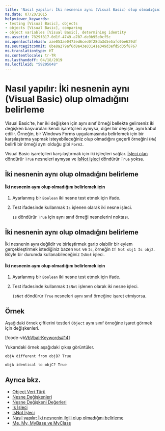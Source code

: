 ```yaml
---
title: 'Nasıl yapılır: İki nesnenin aynı (Visual Basic) olup olmadığını belirleme'
ms.date: 07/20/2015
helpviewer_keywords:
- testing [Visual Basic], objects
- objects [Visual Basic], comparing
- object variables [Visual Basic], determining identity
ms.assetid: 7829f817-0d1f-4749-a707-de0b95e0cf5c
ms.openlocfilehash: aae053ae0473ed6ced0f28da3d5e5afc0be629df
ms.sourcegitcommit: 0be8a279af6d8a43e03141e349d3efd5d35f8767
ms.translationtype: HT
ms.contentlocale: tr-TR
ms.lasthandoff: 04/18/2019
ms.locfileid: "59295048"
---
```

# <a name="how-to-determine-whether-two-objects-are-identical-visual-basic"></a>Nasıl yapılır: İki nesnenin aynı (Visual Basic) olup olmadığını belirleme
Visual Basic'te, her iki değişken için aynı sınıf örneği bellekte gelirseniz iki değişken başvuruları kendi işaretçileri aynıysa, diğer bir deyişle, aynı kabul edilir. Örneğin, bir Windows Forms uygulamasında belirlemek için bir karşılaştırma yapmak isteyebileceğiniz olup olmadığını geçerli örneğini (`Me`) belirli bir örneği aynı olduğu gibi `Form2`.  
  
 Visual Basic işaretçileri karşılaştırmak için iki işleçleri sağlar. [İşleci olan](../../../../visual-basic/language-reference/operators/is-operator.md) döndürür `True` nesneleri aynıysa ve [IsNot işleci](../../../../visual-basic/language-reference/operators/isnot-operator.md) döndürür `True` yoksa.  
  
## <a name="determining-if-two-objects-are-identical"></a>İki nesnenin aynı olup olmadığını belirleme  
  
#### <a name="to-determine-if-two-objects-are-identical"></a>İki nesnenin aynı olup olmadığını belirlemek için  
  
1. Ayarlanmış bir `Boolean` iki nesne test etmek için ifade.  
  
2. Test ifadesinde kullanmak `Is` işlenen olarak iki nesne işleci.  
  
     `Is` döndürür `True` için aynı sınıf örneği nesnelerini noktası.  
  
## <a name="determining-if-two-objects-are-not-identical"></a>İki nesnenin aynı olup olmadığını belirleme  
 İki nesnenin aynı değildir ve birleştirmek garip olabilir bir eylem gerçekleştirmek istediğiniz bazen `Not` ve `Is`, örneğin `If Not obj1 Is obj2`. Böyle bir durumda kullanabileceğiniz `IsNot` işleci.  
  
#### <a name="to-determine-if-two-objects-are-not-identical"></a>İki nesnenin aynı olup olmadığını belirlemek için  
  
1. Ayarlanmış bir `Boolean` iki nesne test etmek için ifade.  
  
2. Test ifadesinde kullanmak `IsNot` işlenen olarak iki nesne işleci.  
  
     `IsNot` döndürür `True` nesneleri aynı sınıf örneğine işaret etmiyorsa.  
  
## <a name="example"></a>Örnek  
 Aşağıdaki örnek çiftlerini testleri `Object` aynı sınıf örneğine işaret görmek için değişkenleri.  
  
 [!code-vb[VbVbalrKeywords#14](~/samples/snippets/visualbasic/VS_Snippets_VBCSharp/VbVbalrKeywords/VB/class7.vb#14)]  
  
 Yukarıdaki örnek aşağıdaki çıkışı görüntüler.  
  
 `objA different from objB? True`  
  
 `objA identical to objC? True`  
  
## <a name="see-also"></a>Ayrıca bkz.

- [Object Veri Türü](../../../../visual-basic/language-reference/data-types/object-data-type.md)
- [Nesne Değişkenleri](../../../../visual-basic/programming-guide/language-features/variables/object-variables.md)
- [Nesne Değişkeni Değerleri](../../../../visual-basic/programming-guide/language-features/variables/object-variable-values.md)
- [Is İşleci](../../../../visual-basic/language-reference/operators/is-operator.md)
- [IsNot İşleci](../../../../visual-basic/language-reference/operators/isnot-operator.md)
- [Nasıl yapılır: İki nesnenin ilgili olup olmadığını belirleme](../../../../visual-basic/programming-guide/language-features/variables/how-to-determine-whether-two-objects-are-related.md)
- [Me, My, MyBase ve MyClass](../../../../visual-basic/programming-guide/program-structure/me-my-mybase-and-myclass.md)
